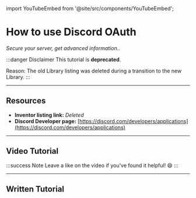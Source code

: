 import YouTubeEmbed from '@site/src/components/YouTubeEmbed';

# How to use Discord OAuth
*Secure your server, get advanced information..*

:::danger Disclaimer
This tutorial is **deprecated**.

Reason: The old Library listing was deleted during a transition to the new Library.
:::

***

## Resources

- **Inventor listing link:** *Deleted*
- **Discord Developer page:** [https://discord.com/developers/applications](https://discord.com/developers/applications)

***

## Video Tutorial

<YouTubeEmbed videoId="gQUeAf99m6I" title="YouTube Video" />

:::success Note
Leave a like on the video if you've found it helpful! 😄
:::

***

## Written Tutorial


